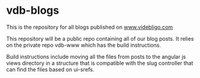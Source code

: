 # vdb-blogs
This is the repository for all blogs published on www.videbligo.com

This repository will be a public repo containing all of our blog posts. It relies on the private repo vdb-www which has the build instructions.

Build instructions include moving all the files from posts to the angular js views directory in a structure that is compatible with the slug controller that can find the files based on ui-srefs.
